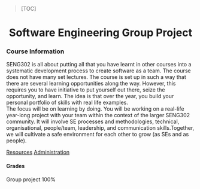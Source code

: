 > [TOC]

<center>

# Software Engineering Group Project

</center>

### Course Information

SENG302 is all about putting all that you have learnt in other courses into a systematic development process to create software as a team. The course does not have many set lectures. The course is set up in such a way that there are several learning opportunities along the way. However, this requires you to have initiative to put yourself out there, seize the opportunity, and learn. The idea is that over the year, you build your personal portfolio of skills with real life examples.  
The focus will be on learning by doing. You will be working on a real-life year-long project with your team within the context of the larger SENG302 community. It will involve SE processes and methodologies, technical, organisational, people/team, leadership, and communication skills.Together, we will cultivate a safe environment for each other to grow (as SEs and as people).

[Resources](https://learn.canterbury.ac.nz/course/view.php?id=10577&section=11)
[Administration](https://learn.canterbury.ac.nz/course/view.php?id=10577&section=1)

#### Grades

Group project 100%
